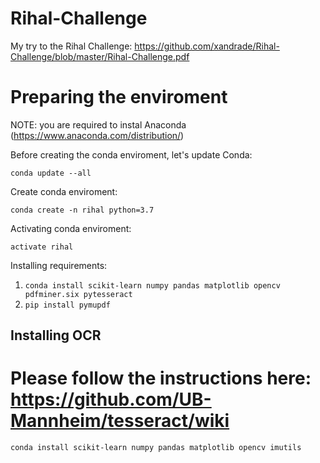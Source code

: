 # Rihal-Challenge
My try to the Rihal Challenge: https://github.com/xandrade/Rihal-Challenge/blob/master/Rihal-Challenge.pdf


# Preparing the enviroment

NOTE: you are required to instal Anaconda (https://www.anaconda.com/distribution/)

Before creating the conda enviroment, let's update Conda:

`conda update --all`

Create conda enviroment:

`conda create -n rihal python=3.7`

Activating conda enviroment:

`activate rihal`

Installing requirements:

1. `conda install scikit-learn numpy pandas matplotlib opencv pdfminer.six pytesseract`
2. `pip install pymupdf`


## Installing OCR

Please follow the instructions here: https://github.com/UB-Mannheim/tesseract/wiki
=======
`conda install scikit-learn numpy pandas matplotlib opencv imutils`
